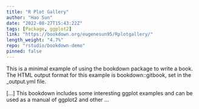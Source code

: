 ```yaml
---
title: "R Plot Gallery"
author: "Hao Sun"
date: "2022-08-27T15:43:22Z"
tags: [Package, ggplot2]
link: "https://bookdown.org/eugenesun95/Rplotgallery/"
length_weight: "4.7%"
repo: "rstudio/bookdown-demo"
pinned: false
---
```


<p>This is a minimal example of using the bookdown package to write a book.
The HTML output format for this example is bookdown::gitbook,
set in the _output.yml file.</p> [...] This bookdown includes some interesting ggplot examples and can be used as a manual of ggplot2 and other ...
